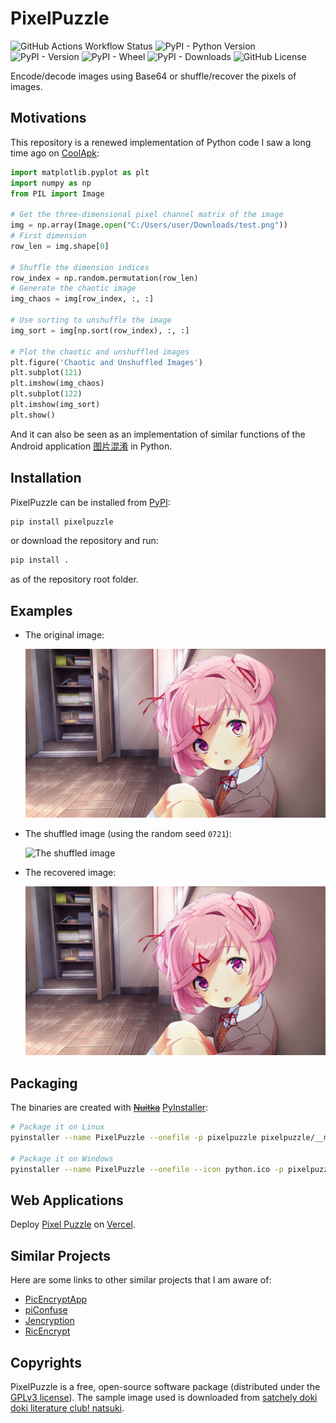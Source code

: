 # PixelPuzzle

![GitHub Actions Workflow Status](https://github.com/ZhanZiyuan/PixelPuzzle/actions/workflows/python-publish.yml/badge.svg)
![PyPI - Python Version](https://img.shields.io/pypi/pyversions/pixelpuzzle)
![PyPI - Version](https://img.shields.io/pypi/v/pixelpuzzle)
![PyPI - Wheel](https://img.shields.io/pypi/wheel/pixelpuzzle)
![PyPI - Downloads](https://img.shields.io/pypi/dm/pixelpuzzle)
![GitHub License](https://img.shields.io/github/license/ZhanZiyuan/PixelPuzzle)

Encode/decode images using Base64
or shuffle/recover the pixels of images.

## Motivations

This repository is a renewed implementation
of Python code I saw a long time ago on [CoolApk](https://www.coolapk.com/):

```python
import matplotlib.pyplot as plt
import numpy as np
from PIL import Image

# Get the three-dimensional pixel channel matrix of the image
img = np.array(Image.open("C:/Users/user/Downloads/test.png"))
# First dimension
row_len = img.shape[0]

# Shuffle the dimension indices
row_index = np.random.permutation(row_len)
# Generate the chaotic image
img_chaos = img[row_index, :, :]

# Use sorting to unshuffle the image
img_sort = img[np.sort(row_index), :, :]

# Plot the chaotic and unshuffled images
plt.figure('Chaotic and Unshuffled Images')
plt.subplot(121)
plt.imshow(img_chaos)
plt.subplot(122)
plt.imshow(img_sort)
plt.show()
```

And it can also be seen as an implementation
of similar functions of the Android application
[图片混淆](https://www.coolapk.com/feed/27933328?shareKey=N2QxMWY3MTExMDc0NjY0OWQwYWE)
in Python.

## Installation

PixelPuzzle can be installed
from [PyPI](https://pypi.org/project/pixelpuzzle/):

```bash
pip install pixelpuzzle
```

or download the repository and run:

```bash
pip install .
```

as of the repository root folder.

## Examples

- The original image:

    ![The original image](./images/original.png "original")

- The shuffled image (using the random seed `0721`):

    ![The shuffled image](./images/shuffled.png "shuffled")

- The recovered image:

    ![The recovered image](./images/recovered.png "recovered")

## Packaging

The binaries are created with
~~[Nuitka](https://github.com/Nuitka/Nuitka)~~
[PyInstaller](https://github.com/pyinstaller/pyinstaller):

```bash
# Package it on Linux
pyinstaller --name PixelPuzzle --onefile -p pixelpuzzle pixelpuzzle/__main__.py

# Package it on Windows
pyinstaller --name PixelPuzzle --onefile --icon python.ico -p pixelpuzzle pixelpuzzle/__main__.py
```

## Web Applications

Deploy [Pixel Puzzle](https://pixelpuzzle-web.vercel.app/)
on [Vercel](https://github.com/vercel/vercel).

## Similar Projects

Here are some links to other similar projects that I am aware of:

- [PicEncryptApp](https://github.com/goldsudo/PicEncryptApp)
- [piConfuse](https://github.com/Conyrol/piConfuse)
- [Jencryption](https://github.com/Jinnrry/Jencryption)
- [RicEncrypt](https://github.com/NaviHX/ricencrypt)

## Copyrights

PixelPuzzle is a free, open-source software package
(distributed under the [GPLv3 license](./LICENSE)).
The sample image used is downloaded from
[satchely doki doki literature club! natsuki](https://yande.re/post/show/465068).

